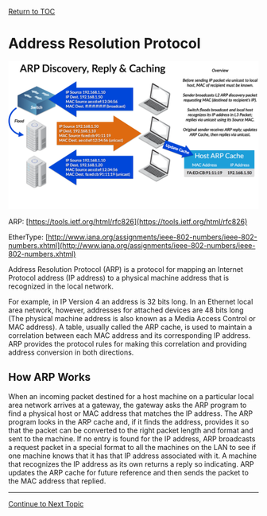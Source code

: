 <a href="https://github.com/CyberTrainingUSAF/08-Network-Programming/blob/master/00-Table-of-Contents.md" rel="Return to TOC"> Return to TOC </a>

# Address Resolution Protocol

![](../.gitbook/assets/arp-discovery-reply-and-caching.png)

ARP: [https://tools.ietf.org/html/rfc826](https://tools.ietf.org/html/rfc826)

EtherType: [http://www.iana.org/assignments/ieee-802-numbers/ieee-802-numbers.xhtml](http://www.iana.org/assignments/ieee-802-numbers/ieee-802-numbers.xhtml)

Address Resolution Protocol \(ARP\) is a protocol for mapping an Internet Protocol address \(IP address\) to a physical machine address that is recognized in the local network. 

For example, in IP Version 4 an address is 32 bits long. In an Ethernet local area network, however, addresses for attached devices are 48 bits long \(The physical machine address is also known as a Media Access Control or MAC address\). A table, usually called the ARP cache, is used to maintain a correlation between each MAC address and its corresponding IP address. ARP provides the protocol rules for making this correlation and providing address conversion in both directions.

## How ARP Works

When an incoming packet destined for a host machine on a particular local area network arrives at a gateway, the gateway asks the ARP program to find a physical host or MAC address that matches the IP address. The ARP program looks in the ARP cache and, if it finds the address, provides it so that the packet can be converted to the right packet length and format and sent to the machine. If no entry is found for the IP address, ARP broadcasts a request packet in a special format to all the machines on the LAN to see if one machine knows that it has that IP address associated with it. A machine that recognizes the IP address as its own returns a reply so indicating. ARP updates the ARP cache for future reference and then sends the packet to the MAC address that replied.

---
<a href="https://github.com/CyberTrainingUSAF/08-Network-Programming/blob/master/04-osi-layer-2/arp-header.md" > Continue to Next Topic </a>
